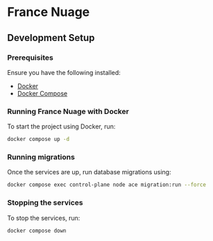 # France Nuage

## Development Setup

### Prerequisites

Ensure you have the following installed:

- [Docker](https://docs.docker.com/get-docker/)
- [Docker Compose](https://docs.docker.com/compose/install/)

### Running France Nuage with Docker

To start the project using Docker, run:

```sh
docker compose up -d
```

### Running migrations

Once the services are up, run database migrations using:

```sh
docker compose exec control-plane node ace migration:run --force
```

### Stopping the services

To stop the services, run:

```sh
docker compose down
```
